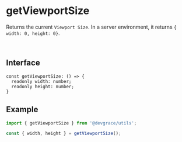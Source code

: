 # getViewportSize

Returns the current `Viewport Size`.
In a server environment, it returns `{ width: 0, height: 0}`.

<br />

## Interface
```tsx
const getViewportSize: () => {
  readonly width: number;
  readonly height: number;
}
```

## Example
```ts
import { getViewportSize } from '@devgrace/utils';

const { width, height } = getViewportSize();
```